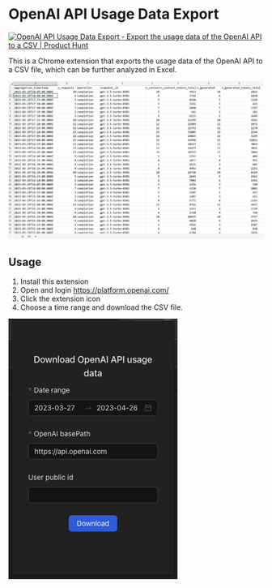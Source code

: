 # OpenAI API Usage Data Export

<a href="https://www.producthunt.com/posts/openai-api-usage-data-export?utm_source=badge-featured&utm_medium=badge&utm_souce=badge-openai&#0045;api&#0045;usage&#0045;data&#0045;export" target="_blank"><img src="https://api.producthunt.com/widgets/embed-image/v1/featured.svg?post_id=391692&theme=light" alt="OpenAI&#0032;API&#0032;Usage&#0032;Data&#0032;Export - Export&#0032;the&#0032;usage&#0032;data&#0032;of&#0032;the&#0032;OpenAI&#0032;API&#0032;to&#0032;a&#0032;CSV | Product Hunt" style="width: 250px; height: 54px;" width="250" height="54" /></a>

This is a Chrome extension that exports the usage data of the OpenAI API to a CSV file, which can be further analyzed in Excel.

![csv](./docs/csv.png)

## Usage

1. Install this extension
2. Open and login <https://platform.openai.com/>
3. Click the extension icon
4. Choose a time range and download the CSV file.

![cover](./docs/cover.png)
